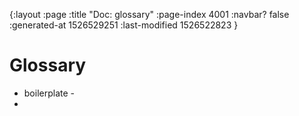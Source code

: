 {:layout :page
 :title "Doc: glossary"
 :page-index 4001
 :navbar? false
 :generated-at 1526529251
 :last-modified 1526522823
 }

# Glossary

* boilerplate -
* 